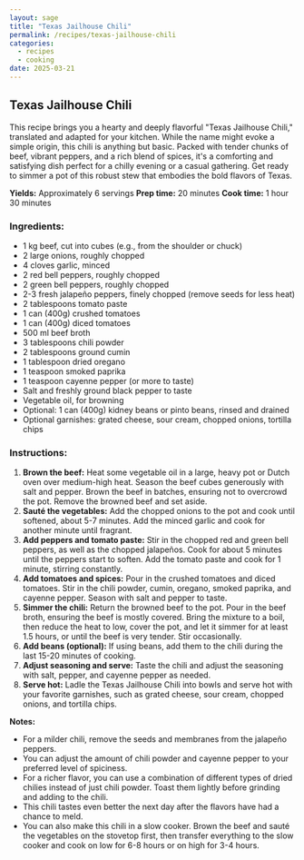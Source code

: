 ```yaml
---
layout: sage
title: "Texas Jailhouse Chili"
permalink: /recipes/texas-jailhouse-chili
categories:
  - recipes
  - cooking
date: 2025-03-21
---
```


## Texas Jailhouse Chili

This recipe brings you a hearty and deeply flavorful "Texas Jailhouse Chili," translated and adapted for your kitchen. While the name might evoke a simple origin, this chili is anything but basic. Packed with tender chunks of beef, vibrant peppers, and a rich blend of spices, it's a comforting and satisfying dish perfect for a chilly evening or a casual gathering. Get ready to simmer a pot of this robust stew that embodies the bold flavors of Texas.

**Yields:** Approximately 6 servings
**Prep time:** 20 minutes
**Cook time:** 1 hour 30 minutes

### Ingredients:

- 1 kg beef, cut into cubes (e.g., from the shoulder or chuck)
- 2 large onions, roughly chopped
- 4 cloves garlic, minced
- 2 red bell peppers, roughly chopped
- 2 green bell peppers, roughly chopped
- 2-3 fresh jalapeño peppers, finely chopped (remove seeds for less heat)
- 2 tablespoons tomato paste
- 1 can (400g) crushed tomatoes
- 1 can (400g) diced tomatoes
- 500 ml beef broth
- 3 tablespoons chili powder
- 2 tablespoons ground cumin
- 1 tablespoon dried oregano
- 1 teaspoon smoked paprika
- 1 teaspoon cayenne pepper (or more to taste)
- Salt and freshly ground black pepper to taste
- Vegetable oil, for browning
- Optional: 1 can (400g) kidney beans or pinto beans, rinsed and drained
- Optional garnishes: grated cheese, sour cream, chopped onions, tortilla chips

### Instructions:

1.  **Brown the beef:** Heat some vegetable oil in a large, heavy pot or Dutch oven over medium-high heat. Season the beef cubes generously with salt and pepper. Brown the beef in batches, ensuring not to overcrowd the pot. Remove the browned beef and set aside.
2.  **Sauté the vegetables:** Add the chopped onions to the pot and cook until softened, about 5-7 minutes. Add the minced garlic and cook for another minute until fragrant.
3.  **Add peppers and tomato paste:** Stir in the chopped red and green bell peppers, as well as the chopped jalapeños. Cook for about 5 minutes until the peppers start to soften. Add the tomato paste and cook for 1 minute, stirring constantly.
4.  **Add tomatoes and spices:** Pour in the crushed tomatoes and diced tomatoes. Stir in the chili powder, cumin, oregano, smoked paprika, and cayenne pepper. Season with salt and pepper to taste.
5.  **Simmer the chili:** Return the browned beef to the pot. Pour in the beef broth, ensuring the beef is mostly covered. Bring the mixture to a boil, then reduce the heat to low, cover the pot, and let it simmer for at least 1.5 hours, or until the beef is very tender. Stir occasionally.
6.  **Add beans (optional):** If using beans, add them to the chili during the last 15-20 minutes of cooking.
7.  **Adjust seasoning and serve:** Taste the chili and adjust the seasoning with salt, pepper, and cayenne pepper as needed.
8.  **Serve hot:** Ladle the Texas Jailhouse Chili into bowls and serve hot with your favorite garnishes, such as grated cheese, sour cream, chopped onions, and tortilla chips.

**Notes:**

- For a milder chili, remove the seeds and membranes from the jalapeño peppers.
- You can adjust the amount of chili powder and cayenne pepper to your preferred level of spiciness.
- For a richer flavor, you can use a combination of different types of dried chilies instead of just chili powder. Toast them lightly before grinding and adding to the chili.
- This chili tastes even better the next day after the flavors have had a chance to meld.
- You can also make this chili in a slow cooker. Brown the beef and sauté the vegetables on the stovetop first, then transfer everything to the slow cooker and cook on low for 6-8 hours or on high for 3-4 hours.
